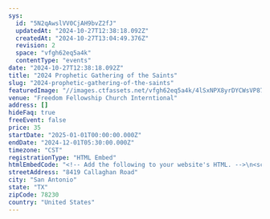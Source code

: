 ```yaml
---
sys:
  id: "5N2qAwslVV0CjAH9bvZ2fJ"
  updatedAt: "2024-10-27T12:38:18.092Z"
  createdAt: "2024-10-27T13:04:49.376Z"
  revision: 2
  space: "vfgh62eq5a4k"
  contentType: "events"
date: "2024-10-27T12:38:18.092Z"
title: "2024 Prophetic Gathering of the Saints"
slug: "2024-prophetic-gathering-of-the-saints"
featuredImage: "//images.ctfassets.net/vfgh62eq5a4k/4lSxNPX8yrDYCWsVP87WFw/4c01d1a3236049aa9e51850b078b3359/warm-fireworks.jpg"
venue: "Freedom Fellowship Church Interntional"
address: []
hideFaq: true
freeEvent: false
price: 35
startDate: "2025-01-01T00:00:00.000Z"
endDate: "2024-12-01T05:30:00.000Z"
timezone: "CST"
registrationType: "HTML Embed"
htmlEmbedCode: "<!-- Add the following to your website's HTML. -->\n<script src=\"https://events.humanitix.com/scripts/widgets/inline.js\" type=\"module\"></script>\n<iframe data-checkout=\"prophetic-gathering-of-the-saints-2024\"></iframe>"
streetAddress: "8419 Callaghan Road"
city: "San Antonio"
state: "TX"
zipCode: 78230
country: "United States"
---
```

